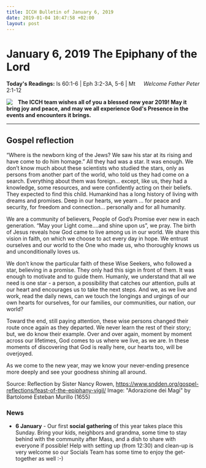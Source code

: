 ```yaml
---
title: ICCH Bulletin of January 6, 2019
date: 2019-01-04 10:47:58 +02:00
layout: post
---
```


# January 6, 2019 The Epiphany of the Lord
<span style="float: right"><em>Welcome Father Peter</em></span>
**Today's Readings:** Is 60:1-6 | Eph 3:2-3A, 5-6 | Mt 2:1-12


<img style="float: left; margin-right: 1em;" src="https://upload.wikimedia.org/wikipedia/commons/thumb/e/ec/Bartolom%C3%A9_Esteban_Murillo_-_Adoration_of_the_Magi_-_Google_Art_Project.jpg/800px-Bartolom%C3%A9_Esteban_Murillo_-_Adoration_of_the_Magi_-_Google_Art_Project.jpg">

**The ICCH team wishes all of you a blessed new year 2019! May it bring joy and peace, and may we all experience God's Presence in the events and encounters it brings.**
 
 ---

## Gospel reflection

“Where is the newborn king of the Jews? We saw his star at its rising and have come to do him homage.”  All they had was a star.  It was enough. We don’t know much about these scientists who studied the stars, only as persons from another part of the world, who told us they had come on a search. Everything about them was foreign… except, like us, they had a knowledge, some resources, and were confidently acting on their beliefs. They expected to find this child. Humankind has a long history of living with dreams and promises. Deep in our hearts, we yearn … for peace and security, for freedom and connection… personally and for all humanity.

We are a community of believers, People of God’s Promise ever new in each generation.  “May your Light come….and shine upon us”, we pray. The birth of Jesus reveals how God came to live among us in our world. We share this vision in faith, on which we choose to act every day in hope. We entrust ourselves and our world to the One who made us, who thoroughly knows us and unconditionally loves us.

We don’t know the particular faith of these Wise Seekers, who followed a star, believing in a promise. They only had this sign in front of them. It was enough to motivate and to guide them. Humanly, we understand that all we need is one star - a person, a possibility that catches our attention, pulls at our heart and encourages us to take the next steps. And we, as we live and work, read the daily news, can we touch the longings and urgings of our own hearts for ourselves, for our families, our communities, our nation, our world?

Toward the end, still paying attention, these wise persons changed their route once again as they departed. We never learn the rest of their story; but, we do know their example. Over and over again, moment by moment across our lifetimes, God comes to us where we live, as we are. In these moments of discovering that God is really here, our hearts too, will be overjoyed.

As we come to the new year, may we know your never-ending presence more deeply and see your goodness shining all around.

Source: Reflection by Sister Nancy Rowen, https://www.sndden.org/gospel-reflections/feast-of-the-epiphany-vigil/
Image: "Adorazione dei Magi" by Bartolomé Esteban Murillo (1655)

### News 

* **6 January** - Our first **social gathering** of this year takes place this Sunday. Bring your kids, neighbors and grandma, some time to stay behind with the community after Mass, and a dish to share with everyone if possible! Help with setting up (from 12:30) and clean-up is very welcome so our Socials Team has some time to enjoy the get-together as well :-)

